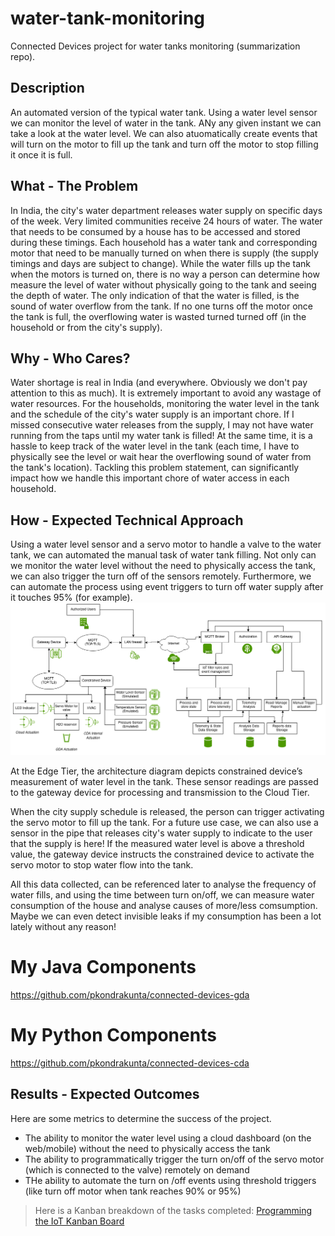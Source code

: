 # water-tank-monitoring
Connected Devices project for water tanks monitoring (summarization repo). 

## Description
An automated version of the typical water tank. Using a water level sensor we can monitor the level of water in the tank. ANy any given instant we can take a look at the water level. We can also atuomatically create events that will turn on the motor to fill up the tank and turn off the motor to stop filling it once it is full.

## What - The Problem 
In India, the city's water department releases water supply on specific days of the week. Very limited communities receive 24 hours of water. The water that needs to be consumed by a house has to be accessed and stored during these timings. Each household has a water tank and corresponding motor that need to be manually turned on when there is supply (the supply timings and days are subject to change). 
While the water fills up the tank when the motors is turned on, there is no way a person can determine how measure the level of water without physically going to the tank and seeing the depth of water. The only indication of that the water is filled, is the sound of water overflow from the tank. If no one turns off the motor once the tank is full, the overflowing water is wasted turned turned off (in the household or from the city's supply).

## Why - Who Cares? 
Water shortage is real in India (and everywhere. Obviously we don't pay attention to this as much). It is extremely important to avoid any wastage of water resources. 
For the households, monitoring the water level in the tank and the schedule of the city's water supply is an important chore. If I missed consecutive water releases from the supply, I may not have water running from the taps until my water tank is filled! At the same time, it is a hassle to keep track of the water level in the tank (each time, I have to physically see the level or wait hear the overflowing sound of water from the tank's location). Tackling this problem statement, can significantly impact how we handle this important chore of water access in each household.

## How - Expected Technical Approach

Using a water level sensor and a servo motor to handle a valve to the water tank, we can automated the manual task of water tank filling. Not only can we monitor the water level without the need to physically access the tank, we can also trigger the turn off of the sensors remotely. Furthermore, we can automate the process using event triggers to turn off water supply after it touches 95% (for example).
![project_architecture](https://github.com/pkondrakunta/water-tank-monitoring/blob/main/project_architecture_final.png)

At the Edge Tier, the architecture diagram depicts constrained device’s measurement of water level in the tank. These sensor readings are passed to the gateway device for processing and transmission to the Cloud Tier.

When the city supply schedule is released, the person can trigger activating the servo motor to fill up the tank. For a future use case, we can also use a sensor in the pipe that releases city's water supply to indicate to the user that the supply is here! If the measured water level is above a threshold value, the gateway device instructs the constrained device to activate the servo motor to stop water flow into the tank.

All this data collected, can be referenced later to analyse the frequency of water fills, and using the time between turn on/off, we can measure water consumption of the house and analyse causes of more/less comsumption. Maybe we can even detect invisible leaks if my consumption has been a lot lately without any reason!

# My Java Components
https://github.com/pkondrakunta/connected-devices-gda

# My Python Components
https://github.com/pkondrakunta/connected-devices-cda

## Results - Expected Outcomes 

Here are some metrics to determine the success of the project.

* The ability to monitor the water level using a cloud dashboard (on the web/mobile) without the need to physically access the tank
* The ability to programmatically trigger the turn on/off of the servo motor (which is connected to the valve) remotely on demand
* THe ability to automate the turn on /off events using threshold triggers (like turn off motor when tank reaches 90% or 95%)


> Here is a Kanban breakdown of the tasks completed:
> [Programming the IoT Kanban Board](https://github.com/orgs/programming-the-iot/projects/1)
